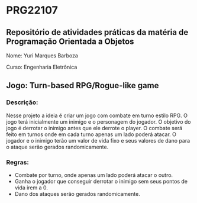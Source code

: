 # PRG22107

## Repositório de atividades práticas da matéria de Programação Orientada a Objetos

Nome: Yuri Marques Barboza

Curso: Engenharia Eletrônica

## Jogo: Turn-based RPG/Rogue-like game

### Descrição:

Nesse projeto a ideia é criar um jogo com combate em turno estilo RPG. O jogo terá inicialmente um inimigo e o personagem do jogador. O objetivo do jogo é derrotar o inimigo antes que ele derrote o player. O combate será feito em turnos onde em cada turno apenas um lado poderá atacar. O jogador e o inimigo terão um valor de vida fixo e seus valores de dano para o ataque serão gerados randomicamente.

### Regras:

- Combate por turno, onde apenas um lado poderá atacar o outro.
- Ganha o jogador que conseguir derrotar o inimigo sem seus pontos de vida irem a 0.
- Dano dos ataques serão gerados randomicamente.
